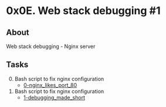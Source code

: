 # 0x0E. Web stack debugging #1

## About
Web stack debugging - Nginx server

## Tasks
0. Bash script to fix nginx configuration
	* [0-nginx_likes_port_80](0-nginx_likes_port_80)
1. Bash script to fix nginx configuration
	* [1-debugging_made_short](1-debugging_made_short)
